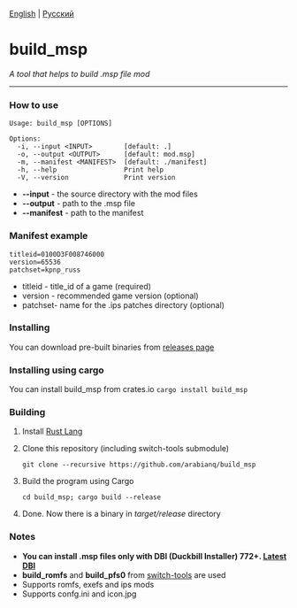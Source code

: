 [English](README.md) | [Русский](README.ru.md)

# build_msp
_A tool that helps to build .msp file mod_

---

### How to use
```
Usage: build_msp [OPTIONS]

Options:
  -i, --input <INPUT>        [default: .]
  -o, --output <OUTPUT>      [default: mod.msp]
  -m, --manifest <MANIFEST>  [default: ./manifest]
  -h, --help                 Print help
  -V, --version              Print version

```
- **--input** - the source directory with the mod files
- **--output** - path to the .msp file
- **--manifest** - path to the manifest

### Manifest example
```
titleid=0100D3F008746000
version=65536
patchset=kpnp_russ
```
- titleid - title_id of a game (required)
- version - recommended game version (optional)
- patchset- name for the .ips patches directory (optional)

### Installing
You can download pre-built binaries from [releases page](https://github.com/arabianq/build_msp/releases)

### Installing using cargo
You can install build_msp from crates.io
```cargo install build_msp```

### Building
1. Install [Rust Lang](https://www.rust-lang.org/tools/install)
2. Clone this repository (including switch-tools submodule)

    ```git clone --recursive https://github.com/arabianq/build_msp```
3. Build the program using Cargo

    ```cd build_msp; cargo build --release```
4. Done. Now there is a binary in _target/release_ directory

### Notes
- **You can install .msp files only with DBI (Duckbill Installer) 772+. [Latest DBI](https://dbi.ultranx.ru/assets/dbi_ru.zip)**
- **build_romfs** and **build_pfs0** from [switch-tools](https://github.com/switchbrew/switch-tools) are used
- Supports romfs, exefs and ips mods
- Supports confg.ini and icon.jpg